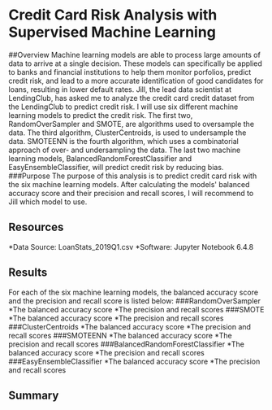 # Credit Card Risk Analysis with Supervised Machine Learning
##Overview
Machine learning models are able to process large amounts of data to arrive at a single decision. These models can specifically be applied to banks and financial institutions to help them monitor porfolios, predict credit risk, and lead to a more accurate identification of good candidates for loans, resulting in lower default rates. Jill, the lead data scientist at LendingClub, has asked me to analyze the credit card credit dataset from the LendingClub to predict credit risk. I will use six different machine learning models to predict the credit risk. The first two, RandomOverSampler and SMOTE, are algorithms used to oversample the data. The third algorithm, ClusterCentroids, is used to undersample the data. SMOTEENN is the fourth algorithm, which uses a combinatorial approach of over- and undersampling the data. The last two machine learning models, BalancedRandomForestClassifier and EasyEnsembleClassifier, will predict credit risk by reducing bias. 
###Purpose
The purpose of this analysis is to predict credit card risk with the six machine learning models. After calculating the models' balanced accuracy score and their precision and recall scores, I will recommend to Jill which model to use.
## Resources
*Data Source: LoanStats_2019Q1.csv
*Software: Jupyter Notebook 6.4.8
## Results
For each of the six machine learning models, the balanced accuracy score and the precision and recall score is listed below:
  ###RandomOverSampler
  *The balanced accuracy score
  *The precision and recall scores
  ###SMOTE
  *The balanced accuracy score
  *The precision and recall scores
  ###ClusterCentroids
  *The balanced accuracy score
  *The precision and recall scores
  ###SMOTEENN
  *The balanced accuracy score
  *The precision and recall scores
  ###BalancedRandomForestClassifier
  *The balanced accuracy score
  *The precision and recall scores
  ###EasyEnsembleClassifier
  *The balanced accuracy score
  *The precision and recall scores
## Summary
